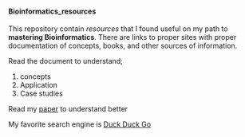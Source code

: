 #### Bioinformatics_resources
This repository contain *resources* that I found useful on my path to **mastering Bioinformatics**. There are links to proper sites with proper documentation of concepts, books, and other sources of information.

Read the document to understand;

1. concepts 
2. Application 
3. Case studies

Read my [paper](https://www.markdownguide.org/basic-syntax/) to understand better

My favorite search engine is [Duck Duck Go](https://duckduckgo.com)
